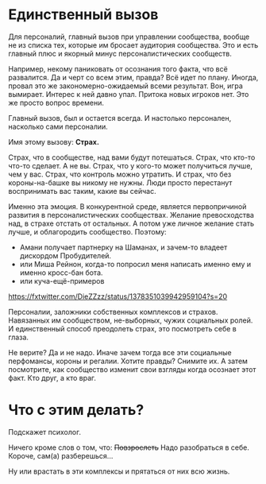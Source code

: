 # Единственный вызов

Для персоналий, главный вызов при управлении сообщества, вообще не из списка тех, которые им бросает аудитория сообщества.
Это и есть главный плюс и якорный минус персоналистических сообществ.

Например, некому паниковать от осознания того факта, что всё развалится. Да и черт со всем этим, правда?
Всё идет по плану. Иногда, провал это же закономерно-ожидаемый всеми результат.
Вон, игра вымирает. Интерес к ней давно упал. Притока новых игроков нет.
Это же просто вопрос времени.

Главный вызов, был и остается всегда. И настолько персонален, насколько сами персоналии.

Имя этому вызову: **Страх.**

Страх, что в сообществе, над вами будут потешаться.
Страх, что кто-то что-то сделает. А не вы.
Страх, что у кого-то может получиться лучше, чем у вас.
Страх, что контроль можно утратить.
И страх, что без короны-на-башке вы никому не нужны. Люди просто перестанут воспринимать вас таким, какие вы сейчас.

Именно эта эмоция. В конкурентной среде, является первопричиной развития в персоналистических сообществах.
Желание превосходства над, в страхе отстать от остальных. 
А потом уже личное желание стать лучше, и облагородить сообщество. Поэтому:

- Амани получает партнерку на Шаманах, и зачем-то владеет дискордом Пробудителей.
- или Миша Рейнон, когда-то попросил меня написать именно ему и именно кросс-бан бота.
- или куча-ещё-примеров

https://fxtwitter.com/DieZZzz/status/1378351039942959104?s=20

Персоналии, заложники собственных комплексов и страхов. 
Навязанных им сообществом, не-выборных, чужих социальных ролей. 
И единственный способ преодолеть страх, это посмотреть себе в глаза.

Не верите? Да и не надо. Иначе зачем тогда все эти социальные перфомансы, короны и регалии.
Хотите правды? Снимите их. А затем посмотрите, как сообщество изменит свои взгляды когда осознает этот факт.
Кто друг, а кто враг.

# Что с этим делать?

Подскажет психолог.

Ничего кроме слов о том, что:
~~Повзрослеть~~
Надо разобраться в себе. Короче, сам(а) разберешься...

Ну или врастать в эти комплексы и прятаться от них всю жизнь.



